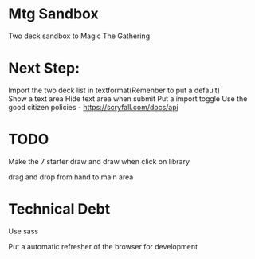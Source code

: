 # Mtg Sandbox
Two deck sandbox to Magic The Gathering 

# Next Step:
Import the two deck list in textformat(Remenber to put a default)  
	Show a text area 
	Hide text area when submit 
	Put a import toggle 
	Use the good citizen policies - https://scryfall.com/docs/api


# TODO
Make the 7 starter draw and draw when click on library

drag and drop from hand to main area 


# Technical Debt

Use sass

Put a automatic refresher of the browser for development